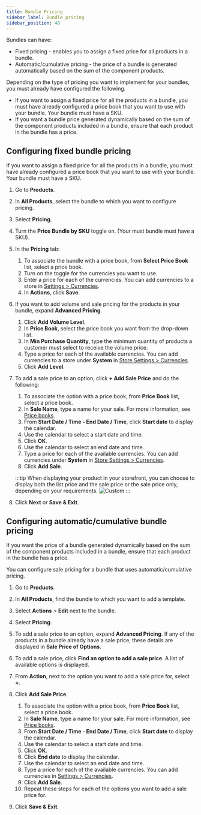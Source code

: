 ```yaml
---
title: Bundle Pricing
sidebar_label: Bundle pricing
sidebar_position: 40
---
```


Bundles can have:

- Fixed pricing - enables you to assign a fixed price for all products in a bundle.
- Automatic/cumulative pricing - the price of a bundle is generated automatically based on the sum of the component products.

Depending on the type of pricing you want to implement for your bundles, you must already have configured the following.

- If you want to assign a fixed price for all the products in a bundle, you must have already configured a price book that you want to use with your bundle. Your bundle must have a SKU.
- If you want a bundle price generated dynamically based on the sum of the component products included in a bundle, ensure that each product in the bundle has a price.

## Configuring fixed bundle pricing

If you want to assign a fixed price for all the products in a bundle, you must have already configured a price book that you want to use with your bundle. Your bundle must have a SKU.

1. Go to **Products**.
1. In **All Products**, select the bundle to which you want to configure pricing.
1. Select **Pricing**.
1. Turn the **Price Bundle by SKU** toggle on. (Your must bundle must have a SKU).
1. In the **Pricing** tab:

    1. To associate the bundle with a price book, from **Select Price Book** list, select a price book.
    1. Turn on the toggle for the currencies you want to use.
    1. Enter a price for each of the currencies. You can add currencies to a store in [Settings > Currencies](/docs/commerce-manager/product-experience-manager/currencies/manage-currencies).
    1. In **Actions**, click **Save**.

1. If you want to add volume and sale pricing for the products in your bundle, expand **Advanced Pricing**.

    1. Click **Add Volume Level**.
    1. In **Price Book**, select the price book you want from the drop-down list.
    1. In **Min Purchase Quantity**, type the minimum quantity of products a customer must select to receive the volume price.
    1. Type a price for each of the available currencies. You can add currencies to a store under **System** in [Store Settings > Currencies](/docs/commerce-manager/product-experience-manager/currencies/manage-currencies).
    1. Click **Add Level**.

1. To add a sale price to an option, click **+ Add Sale Price** and do the following:

    1. To associate the option with a price book, from **Price Book** list, select a price book.
    1. In **Sale Name**, type a name for your sale. For more information, see [Price books](/docs/commerce-manager/product-experience-manager/pricebooks/pxm-pricebooks).
    1. From **Start Date / Time - End Date / Time**, click **Start date** to display the calendar. 
    1. Use the calendar to select a start date and time. 
    1. Click **OK**.
    1. Use the calendar to select an end date and time.
    1. Type a price for each of the available currencies. You can add currencies under **System** in [Store Settings > Currencies](/docs/commerce-manager/product-experience-manager/currencies/manage-currencies).
    1. Click **Add Sale**.

   :::tip
   When displaying your product in your storefront, you can choose to display both the list price and the sale price or the sale price only, depending on your requirements. 
   ![Custom](/assets/sale-price.png)
   :::

1. Click **Next** or **Save & Exit**.

## Configuring automatic/cumulative bundle pricing

If you want the price of a bundle generated dynamically based on the sum of the component products included in a bundle, ensure that each product in the bundle has a price. 

You can configure sale pricing for a bundle that uses automatic/cumulative pricing.

1. Go to **Products**.
1. In **All Products**, find the bundle to which you want to add a template.
1. Select **Actions** > **Edit** next to the bundle.
1. Select **Pricing**.
1. To add a sale price to an option, expand **Advanced Pricing**. If any of the products in a bundle already have a sale price, these details are displayed in **Sale Price of Options**.
1. To add a sale price, click **Find an option to add a sale price**. A list of available options is displayed.
1. From **Action**, next to the option you want to add a sale price for, select **+**.
1. Click **Add Sale Price**.

    1. To associate the option with a price book, from **Price Book** list, select a price book.
    1. In **Sale Name**, type a name for your sale. For more information, see [Price books](/docs/commerce-manager/product-experience-manager/pricebooks/pxm-pricebooks).
      1. From **Start Date / Time - End Date / Time**, click **Start date** to display the calendar. 
    1. Use the calendar to select a start date and time. 
    1. Click **OK**.
    1. Click **End date** to display the calendar. 
    1. Use the calendar to select an end date and time.
    1. Type a price for each of the available currencies. You can add currencies in [Settings > Currencies](/docs/commerce-manager/product-experience-manager/currencies/manage-currencies).
    1. Click **Add Sale**.
    1. Repeat these steps for each of the options you want to add a sale price for.
1. Click **Save & Exit**.